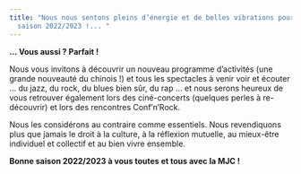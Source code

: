 ```yaml
---
title: "Nous nous sentons pleins d’énergie et de belles vibrations pour la
  saison 2022/2023 !... "
---
```

**... Vous aussi ? Parfait !** 

Nous vous invitons à découvrir un nouveau programme d’activités (une grande nouveauté du chinois !) et tous les spectacles à venir voir et écouter … du jazz, du rock, du blues bien sûr, du rap … et nous serons heureux de vous retrouver également lors des ciné-concerts (quelques perles à re-découvrir) et lors des rencontres Conf’n’Rock.

<!--Ces plaisirs que nous vous proposons pourraient vous paraître futiles au regard du lourd contexte général que nous vivons, notamment au niveau international.-->

Nous les considérons au contraire comme essentiels. Nous revendiquons plus que jamais le droit à la culture, à la réflexion mutuelle, au mieux-être individuel et collectif et au bien vivre ensemble.

<!--Alors retrouvons-nous très vite à la MJC, dans cette belle maison lumineuse !-->
**Bonne saison 2022/2023 à vous toutes et tous avec la MJC !**

